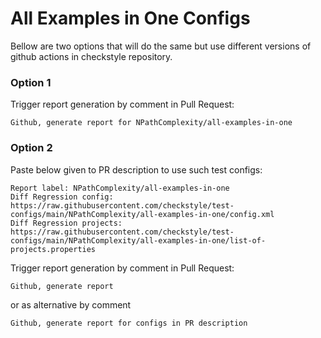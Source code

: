 # All Examples in One Configs

Bellow are two options that will do the same but use different versions
of github actions in checkstyle repository.


### Option 1
Trigger report generation by comment in Pull Request:
```
Github, generate report for NPathComplexity/all-examples-in-one
```

### Option 2

Paste below given to PR description to use such test configs:
```
Report label: NPathComplexity/all-examples-in-one
Diff Regression config: https://raw.githubusercontent.com/checkstyle/test-configs/main/NPathComplexity/all-examples-in-one/config.xml
Diff Regression projects: https://raw.githubusercontent.com/checkstyle/test-configs/main/NPathComplexity/all-examples-in-one/list-of-projects.properties
```

Trigger report generation by comment in Pull Request:
```
Github, generate report
```
or as alternative by comment
```
Github, generate report for configs in PR description
```
